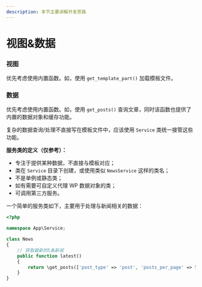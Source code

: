 ```yaml
---
description: 本节主要讲解开发思路
---
```


# 视图&数据

### 视图

优先考虑使用内置函数。如，使用 `get_template_part()` 加载模板文件。

### 数据

优先考虑使用内置函数。如，使用 `get_posts()` 查询文章，同时该函数也提供了内置的数据对象和缓存功能。

复杂的数据查询/处理不直接写在模板文件中，应该使用 `Service` 类统一接管这些功能。

**服务类的定义（仅参考）：**

* 专注于提供某种数据，不直接与模板对应；
* 类在 `Service` 目录下创建，或使用类似 `NewsService` 这样的类名；
* 不是单例或静态类；
* 如有需要可自定义代理 WP 数据对象的类；
* 可调用第三方服务。

一个简单的服务类如下，主要用于处理与新闻相关的数据：

```php
<?php

namespace App\Service;

class News
{
    // 获取最新的5条新闻
    public function latest()
    {
        return \get_posts(['post_type' => 'post', 'posts_per_page' => 5]);
    }
}
```

